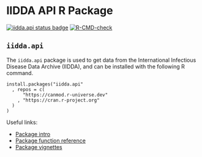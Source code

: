 # IIDDA API R Package

<!-- badges: start -->
[![iidda.api status badge](https://canmod.r-universe.dev/badges/iidda.api)](https://canmod.r-universe.dev/iidda.api)
[![R-CMD-check](https://github.com/stevencarlislewalker/iidda-tools/actions/workflows/R-CMD-check-iidda.api.yaml/badge.svg)](https://github.com/stevencarlislewalker/iidda-tools/actions/workflows/R-CMD-check-iidda.api.yaml)
<!-- badges: end -->

## `iidda.api`

The `iidda.api` package is used to get data from the International Infectious Disease Data Archive (IIDDA), and can be installed with the following R command.

```
install.packages("iidda.api"
  , repos = c(
      "https://canmod.r-universe.dev"
    , "https://cran.r-project.org"
  )
)
```

Useful links:

* [Package intro](https://canmod.github.io/iidda-tools/iidda.api/reference/iidda.api-package)
* [Package function reference](https://canmod.github.io/iidda-tools/iidda.api/reference)
* [Package vignettes](https://canmod.github.io/iidda-tools/iidda.api/articles)
